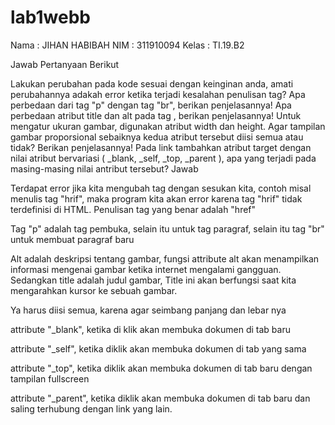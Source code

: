 # lab1webb
Nama : JIHAN HABIBAH NIM : 311910094 Kelas : TI.19.B2

Jawab Pertanyaan Berikut

Lakukan perubahan pada kode sesuai dengan keinginan anda, amati perubahannya adakah error ketika terjadi kesalahan penulisan tag?
Apa perbedaan dari tag "p" dengan tag "br", berikan penjelasannya!
Apa perbedaan atribut title dan alt pada tag , berikan penjelasannya!
Untuk mengatur ukuran gambar, digunakan atribut width dan height. Agar tampilan gambar proporsional sebaiknya kedua atribut tersebut diisi semua atau tidak? Berikan penjelasannya!
Pada link tambahkan atribut target dengan nilai atribut bervariasi ( _blank, _self, _top, _parent ), apa yang terjadi pada masing-masing nilai antribut tersebut?
Jawab

Terdapat error jika kita mengubah tag dengan sesukan kita, contoh misal menulis tag "hrif", maka program kita akan error karena tag "hrif" tidak terdefinisi di HTML. Penulisan tag yang benar adalah "href"

Tag "p" adalah tag pembuka, selain itu untuk tag paragraf, selain itu tag "br" untuk membuat paragraf baru

Alt adalah deskripsi tentang gambar, fungsi attribute alt akan menampilkan informasi mengenai gambar ketika internet mengalami gangguan. Sedangkan title adalah judul gambar, Title ini akan berfungsi saat kita mengarahkan kursor ke sebuah gambar.

Ya harus diisi semua, karena agar seimbang panjang dan lebar nya

attribute "_blank", ketika di klik akan membuka dokumen di tab baru

attribute "_self", ketika diklik akan membuka dokumen di tab yang sama

attribute "_top", ketika diklik akan membuka dokumen di tab baru dengan tampilan fullscreen

attribute "_parent", ketika diklik akan membuka dokumen di tab baru dan saling terhubung dengan link yang lain.
